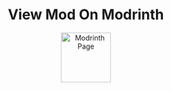 <h1 align="center">View Mod On Modrinth</h1>
<div align="center">
  <a href="https://modrinth.com/mod/valkyrien-skies-2-+-supplementaries-cannon-fix">
    <img src="https://static.wikia.nocookie.net/minecraft-esp/images/4/4b/Modrinth_Logo.png/revision/latest?cb=20231227082445&path-prefix=es" width="100" height="100" alt="Modrinth Page"/>
  </a>
</div>
